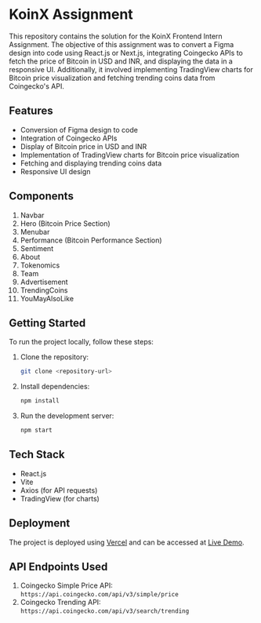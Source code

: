 # KoinX Assignment

This repository contains the solution for the KoinX Frontend Intern Assignment. The objective of this assignment was to convert a Figma design into code using React.js or Next.js, integrating Coingecko APIs to fetch the price of Bitcoin in USD and INR, and displaying the data in a responsive UI. Additionally, it involved implementing TradingView charts for Bitcoin price visualization and fetching trending coins data from Coingecko's API.

## Features

- Conversion of Figma design to code
- Integration of Coingecko APIs
- Display of Bitcoin price in USD and INR
- Implementation of TradingView charts for Bitcoin price visualization
- Fetching and displaying trending coins data
- Responsive UI design

## Components

1. Navbar
2. Hero (Bitcoin Price Section)
3. Menubar
4. Performance (Bitcoin Performance Section)
5. Sentiment
6. About
7. Tokenomics
8. Team
9. Advertisement
10. TrendingCoins
11. YouMayAlsoLike

## Getting Started

To run the project locally, follow these steps:

1. Clone the repository:

   ```bash
   git clone <repository-url>
   ```

2. Install dependencies:

   ```bash
   npm install
   ```

3. Run the development server:

   ```bash
   npm start
   ```



## Tech Stack

- React.js
- Vite
- Axios (for API requests)
- TradingView (for charts)

## Deployment

The project is deployed using [Vercel](https://vercel.com/) and can be accessed at [Live Demo](https://koinx-assignment-brown.vercel.app/).


## API Endpoints Used

1. Coingecko Simple Price API: `https://api.coingecko.com/api/v3/simple/price`
2. Coingecko Trending API: `https://api.coingecko.com/api/v3/search/trending`
